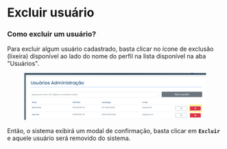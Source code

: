 # Excluir usuário

### Como excluir um usuário?

Para excluir algum usuário cadastrado, basta clicar no ícone de exclusão (lixeira) disponível ao lado do nome do perfil na lista disponível na aba "Usuários".

<figure><img src="../../../../.gitbook/assets/image (15).png" alt=""><figcaption></figcaption></figure>

Então, o sistema exibirá um modal de confirmação, basta clicar em **`Excluir`** e aquele usuário será removido do sistema.

<figure><img src="../../../../.gitbook/assets/Excluir usuário.png" alt=""><figcaption></figcaption></figure>
